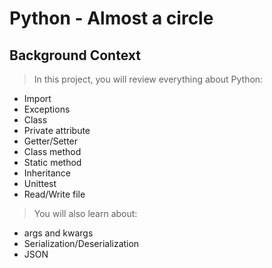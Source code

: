 # Python - Almost a circle

## Background Context
> In this project, you will review everything about Python:

- Import
- Exceptions
- Class
- Private attribute
- Getter/Setter
- Class method
- Static method
- Inheritance
- Unittest
- Read/Write file

> You will also learn about:

- args and kwargs
- Serialization/Deserialization
- JSON
